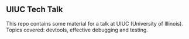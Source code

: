 ## UIUC Tech Talk
This repo contains some material for a talk at UIUC (University of Illinois).
Topics covered: devtools, effective debugging and testing.
